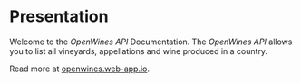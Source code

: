 # Presentation

Welcome to the _OpenWines API_ Documentation. The _OpenWines API_ allows you to list all vineyards, appellations and wine produced in a country.

Read more at [openwines.web-app.io](http://openwines.web-app.io).